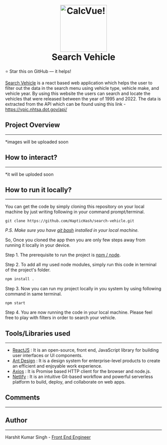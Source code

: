 <h1 align="center">
  <br>
  <a href="https://chatvue-8c05d.firebaseapp.com">
    <img src="https://haptichash.github.io/TKDesigns/design/extras/chatvue-logo.png" alt="CalcVue!" width="150">
  </a>
  <br>
  Search Vehicle
  <br>
</h1>

:star: Star this on GitHub — it helps!

[Search Vehicle](https://github.com/HapticHash/search-vehicle/) is a react based web application which helps the user to filter out the data in the search menu using vehicle type, vehicle make, and vehicle year. By using this website the users can search and locate the vehicles that were released between the year of 1995 and 2022. The data is extracted from the API which can be found using this link - https://vpic.nhtsa.dot.gov/api/

## Project Overview

---

<!-- ![Search Vehicle demo](link)
![Search Vehicle demo](link) -->

\*images will be uploaded soon

## How to interact?

---

\*it will be uploded soon

## How to run it locally?

---

You can get the code by simply cloning this repository on your local machine by just writing following in your command prompt/terminal.

```
git clone https://github.com/HapticHash/search-vehicle.git
```

<em> P.S. Make sure you have [git bash](https://git-scm.com/downloads/) installed in your local machine. </em>

So, Once you cloned the app then you are only few steps away from running it locally in your device.

Step 1. The prerequisite to run the project is [npm / node](https://nodejs.org/en/).

Step 2. To add all my used node modules, simply run this code in terminal of the project's folder.

```sh
npm install .
```

Step 3. Now you can run my project locally in you system by using following command in same terminal.

```JS
npm start
```

Step 4. You are now running the code in your local machine. Please feel free to play with filters in order to search your vehicle.

## Tools/Libraries used

---

- [ReactJS](http://reactjs.org/) : It is an open-source, front end, JavaScript library for building user interfaces or UI components.
- [Ant Design](https://ant.design/) : It is a design system for enterprise-level products to create an efficient and enjoyable work experience.
- [Axios](https://www.npmjs.com/package/axios) : It is Promise based HTTP client for the browser and node.js.
- [Netlify](https://momentjs.com/) : It is an intuitive Git-based workflow and powerful serverless platform to build, deploy, and collaborate on web apps.

## Comments

---

## Author

---

Harshit Kumar Singh - [Front End Engineer](http://haptichash.github.io/)
